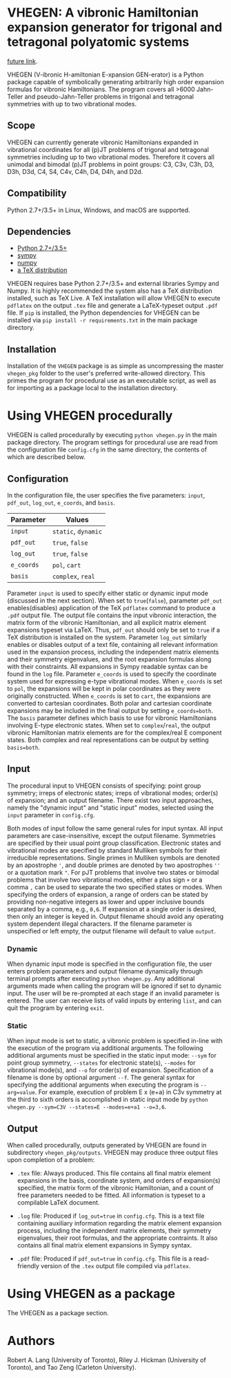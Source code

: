 # VHEGEN: A vibronic Hamiltonian expansion generator for trigonal and tetragonal polyatomic systems

[future link](placeholder).

VHEGEN (V-ibronic H-amiltonian E-xpansion GEN-erator) is a Python package capable of symbolically generating arbitrarily high order expansion formulas for vibronic Hamiltonians. The program covers all >6000 Jahn-Teller and pseudo-Jahn-Teller problems in trigonal and tetragonal symmetries with up to two vibrational modes.

## Scope 

VHEGEN can currently generate vibronic Hamiltonians expanded in vibrational coordinates for all (p)JT problems of trigonal and tetragonal symmetries including up to two vibrational modes. Therefore it covers all unimodal and bimodal (p)JT problems in point groups: C3, C3v, C3h, D3, D3h, D3d, C4, S4, C4v, C4h, D4, D4h, and D2d.

## Compatibility 

Python 2.7+/3.5+ in Linux, Windows, and macOS are supported.

## Dependencies

* [Python 2.7+/3.5+](https://www.python.org/)
* [sympy](https://www.sympy.org)
* [numpy](https://www.numpy.org/)
* [a TeX distribution](http://www.tug.org/interest.html#free)

VHEGEN requires base Python 2.7+/3.5+ and external libraries Sympy and Numpy. It is highly recommended the system also has a TeX distribution installed, such as TeX Live. A TeX installation will allow VHEGEN to execute `pdflatex` on the output `.tex` file and generate a LaTeX-typeset output `.pdf` file. If `pip` is installed, the Python dependencies for VHEGEN can be installed via `pip install -r requirements.txt` in the main package directory.

## Installation

Installation of the `VHEGEN` package is as simple as uncompressing the master `vhegen_pkg` folder to the user's preferred write-allowed directory. This primes the program for procedural use as an executable script, as well as for importing as a package local to the installation directory.

# Using VHEGEN procedurally

VHEGEN is called procedurally by executing `python vhegen.py` in the main package directory. The program settings for procedural use are read from the configuration file `config.cfg` in the same directory, the contents of which are described below.

## Configuration

 In the configuration file, the user specifies the five parameters: `input`, `pdf_out`, `log_out`, `e_coords`, and `basis`. 
 
 | Parameter  | Values              |
|------------|---------------------|
| `input`    | `static`, `dynamic` |
| `pdf_out`  | `true`, `false`     |
| `log_out`  | `true`, `false`     |
| `e_coords` | `pol`, `cart`       |
| `basis`    | `complex`, `real`   |
 
 Parameter `input` is used to specify either static or dynamic input mode (discussed in the next section). When set to `true`(`false`), parameter `pdf_out` enables(disables) application of the TeX `pdflatex` command to produce a `.pdf` output file. The output file contains the input vibronic interaction, the matrix form of the vibronic Hamiltonian, and all explicit matrix element expansions typeset via LaTeX. Thus, `pdf_out` should only be set to `true` if a TeX distribution is installed on the system. Parameter `log_out` similarly enables or disables output of a text file, containing all relevant information used in the expansion process, including the independent matrix elements and their symmetry eigenvalues, and the root expansion formulas along with their constraints. All expansions in Sympy readable syntax can be found in the `log` file. Parameter `e_coords` is used to specify the coordinate system used for expressing e-type vibrational modes. When `e_coords` is set to `pol`, the expansions will be kept in polar coordinates as they were originally constructed. When `e_coords` is set to `cart`, the expansions are converted to cartesian coordinates. Both polar and cartesian coordinate expansions may be included in the final output by setting `e_coords=both`. The `basis` parameter defines which basis to use for vibronic Hamiltonians involving E-type electronic states. When set to `complex`/`real`, the output vibronic Hamiltonian matrix elements are for the complex/real E component states. Both complex and real representations can be output by setting `basis=both`.

## Input

The procedural input to VHEGEN consists of specifying: point group symmetry; irreps of electronic states; irreps of vibrational modes; order(s) of expansion; and an output filename. There exist two input approaches, namely the "dynamic input" and "static input" modes, selected using the `input` parameter in `config.cfg`.

Both modes of input follow the same general rules for input syntax. All input parameters are case-insensitive, except the output filename. Symmetries are specified by their usual point group classification. Electronic states and vibrational modes are specified by standard Mulliken symbols for their irreducible representations. Single primes in Mulliken symbols are denoted by an apostrophe `'`, and double primes are denoted by two apostrophes `''` or a quotation mark `"`. For pJT problems that involve two states or bimodal problems that involve two vibrational modes, either a plus sign `+` or a comma `,` can be used to separate the two specified states or modes. When specifying the orders of expansion, a range of orders can be stated by providing non-negative integers as lower and upper inclusive bounds separated by a comma, e.g., `0,6`. If expansion at a single order is desired, then only an integer is keyed in. Output filename should avoid any operating system dependent illegal characters. If the filename parameter is unspecified or left empty, the output filename will default to value `output`.

### Dynamic

When dynamic input mode is specified in the configuration file, the user enters problem parameters and output filename dynamically through terminal prompts after executing `python vhegen.py`. Any additional arguments made when calling the program will be ignored if set to dynamic input. The user will be re-prompted at each stage if an invalid parameter is entered. The user can receive lists of valid inputs by entering `list`, and can quit the program by entering `exit`.

### Static

When input mode is set to static, a vibronic problem is specified in-line with the execution of the program via additional arguments. The following additional arguments must be specified in the static input mode: `--sym` for point group symmetry, `--states` for electronic state(s), `--modes` for vibrational mode(s), and `--o` for order(s) of expansion. Specification of a filename is done by optional argument `--f`. The general syntax for specifying the additional arguments when executing the program is `--arg=value`. For example, execution of problem E x (e+a) in C3v symmetry at the third to sixth orders is accomplished in static input mode by `python vhegen.py --sym=C3V --states=E --modes=e+a1 --o=3,6`.

## Output

When called procedurally, outputs generated by VHEGEN are found in subdirectory `vhegen_pkg/outputs`. VHEGEN may produce three output files upon completion of a problem:

* `.tex` file: Always produced. This file contains all final matrix element expansions in the basis, coordinate system, and orders of expansion(s) specified, the matrix form of the vibronic Hamiltonian, and a count of free parameters needed to be fitted. All information is typeset to a compilable LaTeX document.

* `.log` file: Produced if `log_out=true` in `config.cfg`. This is a text file containing auxiliary information regarding the matrix element expansion process, including the independent matrix elements, their symmetry eigenvalues, their root formulas, and the appropriate contraints. It also contains all final matrix element expansions in Sympy syntax.

* `.pdf` file: Produced if `pdf_out=true` in `config.cfg`. This file is a read-friendly version of the `.tex` output file compiled via `pdflatex`.

# Using VHEGEN as a package

The VHEGEN as a package section.

# Authors

Robert A. Lang (University of Toronto), Riley J. Hickman (University of Toronto), and Tao Zeng (Carleton University).
